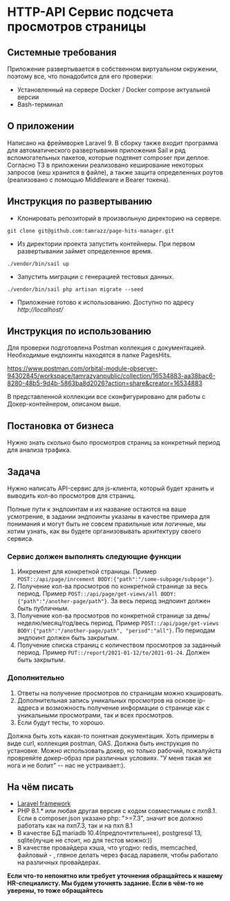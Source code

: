 # HTTP-API Сервис подсчета просмотров страницы

## Системные требования
Приложение развертывается в собственном виртуальном окружении, поэтому все, что понадобится для его проверки:
* Установленный на сервере Docker / Docker compose актуальной версии
* Bash-терминал

## О приложении
Написано на фреймворке Laravel 9. В сборку также входит программа для автоматического развертывания приложения Sail и ряд вспомогательных пакетов, которые подтянет composer при деплое. Согласно ТЗ в приложении реализовано кеширование некоторых запросов (кеш хранится в файле), а также защита определенных роутов (реализовано с помощью Middleware и Bearer токена).

## Инструкция по развертыванию
* Клонировать репозиторий в произвольную директорию на сервере.

`git clone git@github.com:tamrazz/page-hits-manager.git`

* Из директории проекта запустить контейнеры. При первом развертывании займет определенное время.

`./vendor/bin/sail up`

* Запустить миграции с генерацией тестовых данных.

`./vendor/bin/sail php artisan migrate --seed`

* Приложение готово к использованию. Доступно по адресу 
*http://localhost/*

## Инструкция по использованию
Для проверки подготовлена Postman коллекция с документацией. Необходимые ендпоинты находятся в папке PagesHits.

https://www.postman.com/orbital-module-observer-94302845/workspace/tamrazyanpublic/collection/16534883-aa38bac6-8280-48b5-9d4b-5863ba8d2026?action=share&creator=16534883

В представленной коллекции все сконфигурировано для работы с Докер-контейнером, описаном выше.

## Постановка от бизнеса

Нужно знать сколько было просмотров страниц за конкретный период для анализа трафика.

## Задача

Нужно написать API-сервис для js-клиента, который будет хранить и выводить кол-во просмотров для страниц.

Полные пути к эндпоинтам и их название остаются на ваше усмотрение, в задании эндпоинты указаны в качестве примера для понимания и могут быть не совсем правильные или логичные,  мы хотим узнать, как вы будете организовывать архитектуру своего сервиса.

### Сервис должен выполнять следующие функции

1. Инкремент для конкретной страницы. Пример `POST::/api/page/inrcement BODY:{"path":"/some-subpage/subpage"}`.
2. Получение кол-ва просмотров по конкретной странице за весь период. Пример `POST::/api/page/get-views/all BODY:{"path":"/another-page/path"}`. За весь период эндпоинт должен быть публичным.
3. Получение кол-ва просмотров по конкретной странице за день/неделю/месяц/год/весь период. Пример `POST::/api/page/get-views BODY:{"path":"/another-page/path", "period":"all"}`. По периодам эндпоинт должен быть закрытым.
4. Получение списка страниц с количеством просмотров за заданный период. Пример `PUT::/report/2021-01-12/to/2021-01-24`. Должен быть закрытым.

### Дополнительно
1. Ответы на получение просмотров по страницам можно кэшировать.
2. Дополнительная запись уникальных просмотров на основе ip-адреса и возможность получение информации о странице как с уникальными просмотрами, так и всех просмотров.
3. Если будут тесты, то хорошо.

Должна быть хоть какая-то понятная документация. Хоть примеры в виде curl, коллекция postman, OAS.
Должна быть инструкция по установке. Можно использовать докер, но только рабочий, пожалуйста провреяйте докер-образ при различных условиях. "У меня такая же нога и не болит" -- нас не устраивает:).

## На чём писать

- [Laravel framework](https://laravel.com/)
- PHP 8.1.* или любая другая версия с кодом совместимым с пхп8.1. Если в composer.json указано php: ">=7.3", значит все должно работать как на пхп7.3, так и на пхп 8.1
- В качестве БД mariadb 10.4(предпочтительнее), postgresql 13, sqlite(лучше не стоит, но для тестов можно:))
- В качестве провайдера кэша, что угодно: redis, memcached, файловый - , глвное делать через фасад ларавеля, чтобы работало на различных провайдерах.

**Если что-то непонятно или требует уточнения обращайтесь к нашему HR-специалисту. Мы будем уточнять задание. Если в чём-то не уверены, то тоже обращайтесь**
